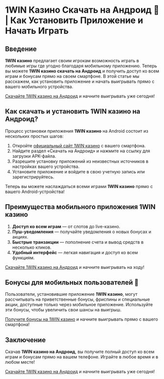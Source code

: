 # 1WIN Казино Скачать на Андроид 📱 | Как Установить Приложение и Начать Играть

## Введение

**1WIN казино** предлагает своим игрокам возможность играть в любимые игры где угодно благодаря мобильному приложению. Теперь вы можете **1WIN казино скачать на Андроид** и получить доступ ко всем играм и бонусам прямо на своем смартфоне. В этой статье мы расскажем, как установить приложение и начать выигрывать прямо с вашего мобильного устройства.

[Скачайте 1WIN казино на Андроид](https://brandplay.link/smXVpBbG) и начните выигрывать уже сегодня!

## Как скачать и установить 1WIN казино на Андроид?

Процесс установки приложения **1WIN казино** на Android состоит из нескольких простых шагов:

1. Откройте [официальный сайт 1WIN казино](https://brandplay.link/smXVpBbG) с вашего смартфона.
2. Найдите раздел «Скачать на Андроид» и нажмите на ссылку для загрузки APK-файла.
3. Разрешите установку приложений из неизвестных источников в настройках вашего устройства.
4. Установите приложение и войдите в свою учетную запись или зарегистрируйтесь.

Теперь вы можете наслаждаться всеми играми **1WIN казино** прямо с вашего Android-устройства!

## Преимущества мобильного приложения 1WIN казино

1. **Доступ ко всем играм** — от слотов до live-казино.
2. **Пуш-уведомления** — получайте уведомления о новых бонусах и акциях.
3. **Быстрые транзакции** — пополнение счета и вывод средств в несколько кликов.
4. **Удобный интерфейс** — легкая навигация и доступ ко всем функциям.

[Скачайте 1WIN казино на Андроид](https://brandplay.link/smXVpBbG) и начните выигрывать на ходу!

## Бонусы для мобильных пользователей 🎁

Пользователи, установившие приложение **1WIN казино**, могут рассчитывать на приветственные бонусы, фриспины и специальные акции, доступные только через мобильное приложение. Используйте эти бонусы, чтобы увеличить свои шансы на выигрыш.

[Получите бонусы на 1WIN казино](https://brandplay.link/smXVpBbG) и начните выигрывать прямо с вашего смартфона!

## Заключение

Скачав **1WIN казино на Андроид**, вы получите полный доступ ко всем играм и бонусам прямо на вашем телефоне. Играйте в любое время и в любом месте!

[Скачайте 1WIN казино на Андроид](https://brandplay.link/smXVpBbG) и начните выигрывать уже сегодня!
